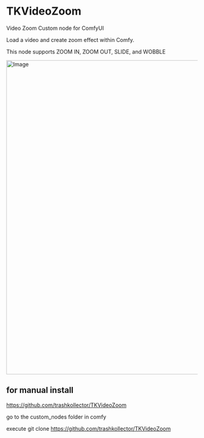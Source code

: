 # TKVideoZoom
Video Zoom Custom node for ComfyUI

Load a video and create zoom effect within Comfy.

This node supports
ZOOM IN, ZOOM OUT, SLIDE, and WOBBLE

<img width="1182" height="825" alt="Image" src="https://github.com/user-attachments/assets/7b756953-ab3d-4bc9-82e2-5bc356bda0a4" />


for manual install
---------------------
https://github.com/trashkollector/TKVideoZoom

go to the custom_nodes folder in comfy

execute 
git clone https://github.com/trashkollector/TKVideoZoom




